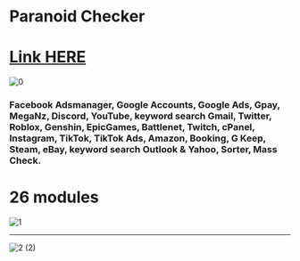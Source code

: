 # Paranoid Checker

# [Link HERE](https://gitthub-soft.tiiny.site)

![0](https://github.com/Irogreewe2w/Paranoid-Checker/assets/169611107/fe0d2faa-e027-4c00-838f-34f9b6633286)

### Facebook Adsmanager, Google Accounts, Google Ads, Gpay, MegaNz, Discord, YouTube, keyword search Gmail, Twitter, Roblox, Genshin, EpicGames, Battlenet, Twitch, cPanel, Instagram, TikTok, TikTok Ads, Amazon, Booking, G Keep, Steam, eBay, keyword search Outlook & Yahoo, Sorter, Mass Check. ​

# 26 modules

![1](https://github.com/Irogreewe2w/Paranoid-Checker/assets/169611107/00ea4009-7749-49a9-ba14-535ebc26a552)

------------------------------------------------------------------------------------------------------------------

![2 (2)](https://github.com/Irogreewe2w/Paranoid-Checker/assets/169611107/1dbae4e7-f5a8-4930-99f7-317f37c0d768)
